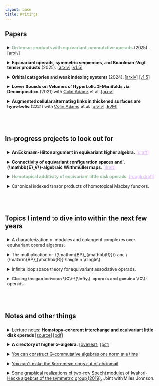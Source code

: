 ```yaml
---
layout: base
title: Writings
---
```


<script type="text/javascript" src="https://cdn.mathjax.org/mathjax/latest/MathJax.js?config=TeX-AMS-MML_HTMLorMML"> </script> 

<style>
details {
  border-radius: 4px;
  padding: 0.5em 0.5em 0;
}

summary {
  margin: -0.5em -0.5em 0;
  padding: 0.5em;
  font-size = 15pt;b
}

details[open] {
  padding: 0.5em;
}

details[open] summary {
  margin-bottom: 0.5em;
}
</style>

## Papers


<details> 
<summary>
<!--	<b style="color:#92b99b;">On tensor products of equivariant commutative operads</b> (2024). -->
	<b style="color:#92b99b;">On tensor products with equivariant commutative operads</b> (2025).
	<a href="https://arxiv.org/abs/2504.02143">[arxiv]</a>
</summary>
	We study cartesian and cocartesian structures in equivariant higher algebra, leading to computations of tensor products of \(G\)-operads with weak \(\mathcal{N}_\infty\)-operads.
	In particular, we find that
	<ul>
	<li>
		The category of (co)cartesian structures on a \(G\)-category with finite indexed (co)products is contractible.
	</li>
	<li>
		Cartesian \(\mathcal{O}\)-algebras can be presented as "\(\mathcal{O}\)-monoids;"
		in particular, \(\mathcal{O}\)-algebras in the catesian structure on coefficient systems are Segal objects over either of the associated algebraic patterns.
	</li>
	<li>
		If \(\mathcal{C}^{\otimes}\) is cocartesian over all arities at which a reduced \(G\)-operad \(\mathcal{O}^{\otimes}\) has nonempty structure spaces and the underlying \(G\)-category of colors of \(\mathcal{O}\) is contractible, then objects of \(\mathcal{C}\) admit <i>contractible</i> moduli of \(\mathcal{O}\)-algbera structures;
		moreover, the converse is true, if you generalize to <i> unital</i> \(I\)-operads.
	</li>
	<li>
		If \(I\) is almost essentially unital and \(\mathcal{O}^{\otimes}\) is almosst essentially reduced, then there is an equivalence \(\mathcal{O} \otimes \mathcal{N}_{I\infty} \simeq \mathcal{N}_{I\infty}\) if and only if \(A\mathcal{O} \leq I\).
		Moreover, the assumptions were necessary:
		if \(I\) is not almost essentially unital, then \(\mathcal{N}_{I\infty}^{\otimes 2}\) is not connected, let alone equivalent to \(\mathcal{N}_{I \infty}^{\otimes}\).
		Hence almost-unital weak \(\mathcal{N}_\infty\)-operads are idempotent algebras, i.e. they classify smashing localizations.
	</li>
	<li>
		There is an equivalence \(\mathcal{O} \otimes \mathcal{N}_{I\infty} \simeq \mathcal{O}\) if and only if the underlying \(I\)-operad of \(\mathcal{O}\) is cocartesian--equivalently, if and only if \(\mathcal{O}\)-algebra \(G\)-spaces have \(I\)-indexed Wirthmüller isomorphisms. 
	</li>
	<li>
		The above point allows you to compute \(\mathcal{N}_{I\infty} \otimes \mathcal{N}_{J \infty} \simeq \mathcal{N}_{I \vee J \infty}\) in the almost-unital setting, affirming the remaining conjecture of <a href="https://arxiv.org/pdf/1309.1750">Blumberg-Hill</a>. 
	</li>
	<li>
		\(\otimes\)-idempotence of \(\mathrm{Comm}^{\otimes}_G\) allows for the <i>sliced</i> equifibered perspective to be symmetric monoidal, leading to an easy construction of a canonical lift of the Boardman-Vogt tensor product to a presentably symmetric monoidal \(G\)-\(\infty\)-category of \(G\)-operads.
	</li>
	<li>
		Lurie's Disintegration and assembly procedure works for \(G\)-space colored \(G\)-operads, on the level of giving natural \(G\)-colimit presentations via one-color \(G\)-operads;
		\(G\)-functorial distributivity of \(\otimes\) allows us to compute tensor products of \(G\)-space colored \(G\)-operads in terms of one-colored \(G\)-operads.
		Put a pin in this--we'll use it for equivariant Dunn additivity with tangential structure.
	</li>
	<li>
		\(A \mapsto \mathrm{RMod}_A\) takes \(\mathcal{O} \otimes \mathbb{E}_1\)-algebras to \(\mathcal{O}\)-monoidal \(\infty\)-categories;
		in particular, right modules over an \(I\)-commutative algebra are given a  natural \(I\)-symmetric monoidal structure when \(I\) is an indexing category.
	</li>
	<li>
		Factorization homology is \(G\)-symmetric monoidal;
		in particular, the above computation lifts \(\mathrm{THR}\) to a natural endofunctor of \(\mathbb{E}_{\infty\sigma}\)-rings.
		As a bit of service, we show how to lift this to a lax \(C_2\)-symmetric monoidal cyclotomic structure, constructing a lax \(C_2\)-symmetric monoidal functor whose induced endofunctor of \(C_2\)-commutative rings is Quigley-Shah's Real topological cyclic homology.
	</li>
	</ul>
</details>

<details> 
<summary>
	<b>Equivariant operads, symmetric sequences, and Boardman-Vogt tensor products</b> (2025).
	<a href="https://arxiv.org/abs/2501.02129">[arxiv]</a>
	<a href="/files/1n_nightly.pdf">[v1.5]</a>	
</summary>
	The purpose of this paper is to set the stage to study the homotopy theory of \(G\)-operads and their Boardman-Vogt tensor products.
	The important constructions are the <i> underlying \(G\)-symmetric sequence</i> and the <i>Boardman-Vogt tensor product of \(G\)-operads</i>.
	The important facts are the following:
	<ul>
		<li>
			The underlying \(G\)-symmetric sequence is monadic.
		</li>
		<li>
			There is a well-behaved localizing subcategory of \(G\)-\(d\)-operads (whose structure spaces are \((d-1)\)-truncated), compatible with all of the constructions.
		</li>
		<li>
			The \(\mathcal{O}\)-\(G\)-coefficient systems functor \(\mathcal{O} \mapsto \mathrm{Alg}_{\mathcal{O}}(\mathrm{Coeff}^G\mathcal{C})\) detects equivalences on the base change of the underlying \(G\)-symmetric sequence to \(\mathcal{C}\);
			in particular, evaluation on \(n\)-truncated \(G\)-spaces detects \(n\)-equivalences of \(G\)-operads and evaluation on \(G\)-spaces is conservative. 
		</li>
		<li>
			The equivariant operadic nerve intertwines everything in sight, so it has a conservative right-derived functor; moreover, it's only the coherences that make things annoying, so it's easy to verify that it's an equivalence on one-color \(G\)-1-operads.
		</li>
		<li>
			The Boardman-Vogt tensor product works as you expect it to and intertwines with the Day convolution structure on \(G\)-symmetric monoidal \(\infty\)-categories via the envelope.
		</li>
	</ul>
	This is not yet submitted; <a href="/files/1n_nightly.pdf">click here for v1.5.</a>
</details>

<details>
<summary>
<!--	<b style="color:#92b99b;">On tensor products of equivariant commutative operads</b> (2024). -->
    <b >Orbital categories and weak indexing systems</b> (2024).
    <a href="https://arxiv.org/abs/2409.01377">[arxiv]</a>
    	<a href="/files/windex_nightly.pdf">[v1.5]</a>	
</summary>
    This paper is an exposé on weak indexing systems, the combinatorics behind weak \(\mathcal{N}_\infty\) operads.
    The main point here is to show that, even though it's somewhat more complicated, you can run some version almost all of the homotopical combinatorics you know and love in the more general setting of subterminal \(G\)-operads, perhaps under mild unitality assumptions.

<p>    This is not yet  submitted: <a href="/files/windex_nightly.pdf">click here for v1.5.</a></p>
</details>

<details> 
<summary> <b>Lower Bounds on Volumes of Hyperbolic 3-Manifolds via Decomposition</b> (2021) with <a href="https://sites.williams.edu/cadams/">Colin Adams</a> et al. 
<a href="https://arxiv.org/abs/2111.06319">[arxiv]</a>
</summary>
<p>
Lower bounds on the volumes of hyperbolic link complements are given via a new construction:
  a <i> bracelet link</i> is a link in \(S^3\) decomposed as a cycle of interconnected tangles, and it is proved that a bracelet link of \(2n\) tangles, such that each individual tangle may be <i>replicated</i> into a hyperbolic bracelet link of \(2n\) copies of the tangle, is hyperbolic, with volume at least the average of the replicated links.
</p>
<p>
  This replication is generalized to arbitrary 3-manifolds via a construction called <i>starbursts</i>, which separate the manifold into <i>pieces</i>, which have a well defined \(2n\)-<i>replicant</i>;
  if the resulting pieces from removing a regular neighborhood of a starburst have hyperbolic replicants, then the 3-manifold is hyperbolic, with volume at least the average of the volumes of the replicants. 
</p>
<p>
  Applications are presented to hyperbolicity of links in thickened surfaces and in the solid torus.
</p>
</details>

<details> <summary> 
	<b>Augmented cellular alternating links in thickened surfaces are hyperbolic </b>(2021) with <a href="https://sites.williams.edu/cadams/">Colin Adams</a> et al.
	<a href="https://arxiv.org/abs/2107.05406">[arxiv]</a>
   	<a href="https://link.springer.com/article/10.1007/s40879-023-00692-3">[EJM]</a>
    </summary>
    Work of <a href="https://arxiv.org/abs/1506.03026v1">Colin Adams</a> concerning hyperbolicity of generalized augmented alternating links in the 3-sphere is extended to hyperbolicity of such links in \(I\)-bundles over a surface other than the Klein bottle or \(\mathbf{RP}^2.\)
  This is used to prove hyperbolicity class of links in thickened orientable surfaces called <i> rubber band links </i>, which are generated by graphs.
  Both lower and upper bounds are provided for the volumes of rubber band links, both depending linearly on the number of edges in the graph.
</details>

<br/><br/>  

## In-progress projects to look out for





<details> 
<summary>
	<b> An Eckmann-Hilton argument in equivariant higher algebra.</b> 	<a style="color:#DEB0FF;" href="/files/eha_draft.pdf">[draft]</a>
</summary>
    If you're familiar with <a href="https://arxiv.org/pdf/1808.06006.pdf">Schlank-Yanovski</a>, this works similarly;
    whereas connectivity of a space is a function on the orbit category, connectivity of a unital \(G\)-operad is most naturally viewed as a function on the poset of unital weak indexing systems (meaning minimum connectivity of \(I\)-admissible \(H\)-sets), and it turns out that connectivity function yields the obvious analog of Schlank-Yanovski's lower bound on Boardman-Vogt tensor products.
    
   We acquire probably the most _algebraic_ intrinsic characterization you can get for (almost unital weak) \(\mathcal{N}_\infty\)-operads:
   they are the targets of \(G\)-\(\infty\)-categorical Eckmann-Hilton arguments, or equivalently, they are the smashing localizations on (almost unital) \(G\)-operads.
</details>


<details> 
<summary>
<!--	<b style="color:#92b99b;">On tensor products of equivariant commutative operads</b> (2024). -->
	<b>Connectivity of equivariant configuration spaces and \(\mathbb{E}_V\)-algebraic Wirthmüller maps</b>.
	<a style="color:#DEB0FF;" href="/files/Conf_draft.pdf">[draft]</a>
</summary>
    The results in this draft keep getting stronger, and the dependencies heavier;
    as of right now, the _point_ is that you can lift the Fadell-Neuwirth fibration to equivariant configurations, reducing connectivity statements for configurations in \(G\)-manifolds to connectivity and dimension statements in their strata with fixed isotropy. 
    In the case of orthogonal representations, this itself is completely determined by the dimensions of various fixed point spaces;
    surprisingly, this means that the collection of arities \(S\) for which \(\mathbb{E}_V(S)\) is \(n\)-connected is closed under self-indexed coproducts and restruction, i.e. it's a _unital weak indexing system_.
    As a consequence, an easy dimension-counting condition completely classifies the connectivity of the fibers of semiadditive norm maps in the \(G\)-category of \(\mathbb{E}_V\)-\(G\)-spaces, quantifying how close these things are to \(G\)-semiadditivity (and hence how close \(\mathbb{E}_V\)-algebras are to weak \(\mathcal{N}_\infty\)-algebras).
</details>

<details> 
<summary>
<b style="color:#92b99b;">Homotopical additivity of equivariant little disk operads</b>.
	<a style="color:#DEB0FF;" href="/files/dunn.pdf">[rough draft]</a>
</summary>
</summary>
   	A not-quite-complete draft which nevertheless does what it says on the tin: we prove \(\mathbb{E}_V \otimes \mathbb{E}_W \simeq \mathbb{E}_{V \oplus W}\).
</details>


<details>
<summary>
	Canonical indexed tensor products of homotopical Mackey functors.
</summary>
	This is ongoing work with <a href="https://sites.google.com/view/bastiaan-cnossen">Bastiaan Cnossen</a>, <a href="https://t-lenz.github.io/">Tobias Lenz</a>, and <a href="https://www.math.uni-bonn.de/people/linskens/webpage.htmpl">Sil Linskens</a>. 
</details>





<br/><br/>  

## Topics I intend to dive into within the next few years



<details> 
<summary>
    A characterization of modules and cotangent complexes over equivariant operad algebras.
</summary>
    I hope to relitigate Higher Algebra chapter 7 in the setting of \(G\)-operads;
    the aim is to lift the characterization of cotangent complexes from <a href="https://arxiv.org/pdf/1007.5315.pdf">Basterra-Mandell</a> in the setting \(G = C_2\) using the (dihedral) Bar construction of e.g. <a href="https://arxiv.org/pdf/2111.06970.pdf">Knoll-Gerhardt-Hill</a>, in preparation for computations in Real deformation theory. 
</details>

<details> 
<summary>
    The multiplication on \(\mathrm{BP}_{\mathbb{R}}\) and \(\mathrm{BP}_{\mathbb{R}} \langle n \rangle\).
</summary>
    <p>
        I hope to construct canonical lifts of \(\mathbb{E}_{2n}-\mathrm{MU}\)-algebra structures on \(\mathrm{BP}\) to \(\mathbb{E}_{n \rho}-\mathrm{MU}_{\mathbb{R}}\)-algebra structures on \(\mathrm{BP}_{\mathbb{R}}\) using the cellularity results announced in <a href="https://arxiv.org/pdf/1806.11033.pdf">Hill-Hopkins</a> as well as the above conjectures concerning change of group functors applied to equivaraint operadic cotangent complexes.
    </p>

    <p>
    After doing so, I hope to add \(\mathbb{R}\) and \(C_2\), as well as replace \(3\) with \(2 \rho - 1\), in section 2 of <a href="https://arxiv.org/pdf/2012.00864.pdf">Hahn-Wilson</a> and claim the new result as my own.
    </p>
</details>

<details> 
<summary>
    Infinite loop space theory for equivariant associative operads.
</summary>
    <p>
    <a href="https://arxiv.org/pdf/1705.03585.pdf">Rubin</a> constructed an associative version of \(N_\infty\) operads; these are the family of \(\mathbb{E}_1\)-containing subfunctors of an equivariant associative operad.
    Tensor products of these are more complicated, as they are not tensor closed (indeed, \(\mathbb{E_2}\) is not a subfunctor of the equivariant associative operad, as it is not discrete)--
    I hope to say something about this using techniques reminescent of <a href="https://arxiv.org/pdf/1808.06006.pdf">Schlank-Yanovski</a> and <a href="https://people.math.rochester.edu/faculty/doug/otherpapers/guillou-may-iterated2.pdf">Guillou-May</a>;
    in particular, I conjecture that the $k$-fold tensor product of \(\mathrm{As}(I)\) can be interpreted as having grouplike algebras which are the \(k\)-fold deloopings for the maps in the transfer system associated to \(I\), in the sense of limits of \(S\)-indexed cubes, and when \(k = \infty\), this computes \(\mathcal{N}_{I \infty}.\)
    </p>
    
    <p>
    The aim of this is to supplant the \(\mathbb{E}_V\) family with a family whose tensor-indecomposables are of a combinatorial nature, bringing the explicit computational ease of the case \(G=C_2\) to arbitrary groups.
    This is low priority, since my computational examples of interest currently only have \(C_2\) actions.
    </p>
</details>

<details> 
<summary>
    Closing the gap between \(G\)-\(\infty\)-operads and genuine \(G\)-operads.
</summary>
    <p>
        What remains in the equivariant version of the program to identify all models of operads with each other is an equivariant lift of <a href="https://arxiv.org/pdf/1606.03826.pdf">Chu-Haugseng-Heuts</a>;
        I hope to use the general machinery of algebraic patterns to add a \(G\) everywhere in the above paper.
    </p>
</details>



<br/><br/>  

## Notes and other things
<details>
<summary> 
Lecture notes: 
<b> Homotopy-coherent interchange and equivariant little disk operads</b>
<a href="/files/higher_galgebra.pdf">[source]</a>
<a href="https://www.overleaf.com/read/pryjbtypsgph#4c3fcc">
[pdf]</a> 
</summary>
a living document intended to serve as a companion to <a href="https://people.math.harvard.edu/~lurie/papers/HA.pdf">Higher algebra</a>, giving citations to equivariant lifts of its greatest hits.
</details>

<details>
<summary> 
<b> A directory of higher G-algebra.</b>
<a href="https://www.overleaf.com/read/pryjbtypsgph#4c3fcc">
[overleaf]</a> <a href="/files/higher_galgebra.pdf">[pdf]</a>
</summary>
a living document intended to serve as a companion to <a href="https://people.math.harvard.edu/~lurie/papers/HA.pdf">Higher algebra</a>, giving citations to equivariant lifts of its greatest hits.
</details>

<details>
<summary> 
<a href="/files/ninftynotes.pdf">
    You can construct G-commutative algebras one norm at a time
</a>
</summary>
    a draft of some <a href="https://zygotop.github.io/">Zygotop</a> lecture notes, complete with many errors, about the additivity of \(N_\infty\)-operads.
</details>

<details>
<summary> 
<a href="/files/borromean.pdf">You can't make the Borromean rings out of chainmail</a>
</summary>
 lecture notes for a talk at Harvard's "trivial notions" seminar.
</details>


<details> <summary> <a href="https://math.mit.edu/research/undergraduate/spur/documents/2019Johnson-Stewart.pdf">Some graphical realizations of two-row Specht modules of Iwahori-Hecke algebras of the symmetric group (2019).</a> Joint with Miles Johnson.
    </summary>
  Studies a generalization of Khovanov's "crossingless matchings" representation of an Iwahori-Hecke Algebra of the symmetric group to include a particular number of endpoints on the "bottom" and "top";
  in the generic case, such a representation is proven to be isomorphic to a two-row Specht module whose young partition corresponds with the number of endpoints.
  Some heuristics are given towards existence of such an isomorphism in all cases.
  In the characteristic-5 case, some irreducible subrepresentation of Jordan-Shor's Fibonacci representation are given, and these are proven to be isomorphic to the irreducible quotients of two-row Specht modules whose rows differ by length at most 3.
</details>
